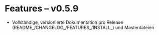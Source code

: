 # Features – v0.5.9

- Vollständige, versionierte Dokumentation pro Release (README_/CHANGELOG_/FEATURES_/INSTALL_) und Masterdateien
